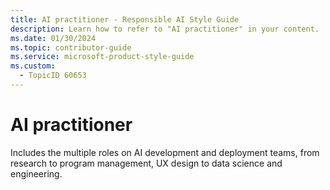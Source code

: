 ```yaml
---
title: AI practitioner - Responsible AI Style Guide
description: Learn how to refer to "AI practitioner" in your content.
ms.date: 01/30/2024
ms.topic: contributor-guide
ms.service: microsoft-product-style-guide
ms.custom:
  - TopicID 60653
---
```



# AI practitioner

Includes the multiple roles on AI development and deployment teams, from research to program management, UX design to data science and engineering.
